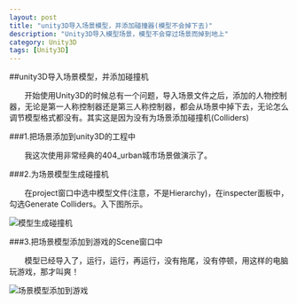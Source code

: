 ```yaml
---
layout: post
title: "unity3D导入场景模型，并添加碰撞器(模型不会掉下去)"
description: "Unity3D导入模型场景，模型不会穿过场景而掉到地上"
category: Unity3D
tags: [Unity3D]
---
```


##unity3D导入场景模型，并添加碰撞机

&#160; &#160; &#160; &#160;开始使用Unity3D的时候总有一个问题，导入场景文件之后，添加的人物控制器，无论是第一人称控制器还是第三人称控制器，都会从场景中掉下去，无论怎么调节模型格式都没有。其实这是因为没有为场景添加碰撞机(Colliders)

<!-- more -->

###1.把场景添加到unity3D的工程中

&#160; &#160; &#160; &#160;我这次使用非常经典的404_urban城市场景做演示了。

###2.为场景模型生成碰撞机

&#160; &#160; &#160; &#160;在project窗口中选中模型文件(注意，不是Hierarchy)，在inspecter面板中，勾选Generate Colliders。入下图所示。

![模型生成碰撞机](http://img17.poco.cn/mypoco/myphoto/20150510/19/1780004922015051019582504.png)

###3.把场景模型添加到游戏的Scene窗口中

&#160; &#160; &#160; &#160;模型已经导入了，运行，运行，再运行，没有拖尾，没有停顿，用这样的电脑玩游戏，那才叫爽！

![场景模型添加到游戏](http://img17.poco.cn/mypoco/myphoto/20150510/20/17800049220150510201712097.gif)